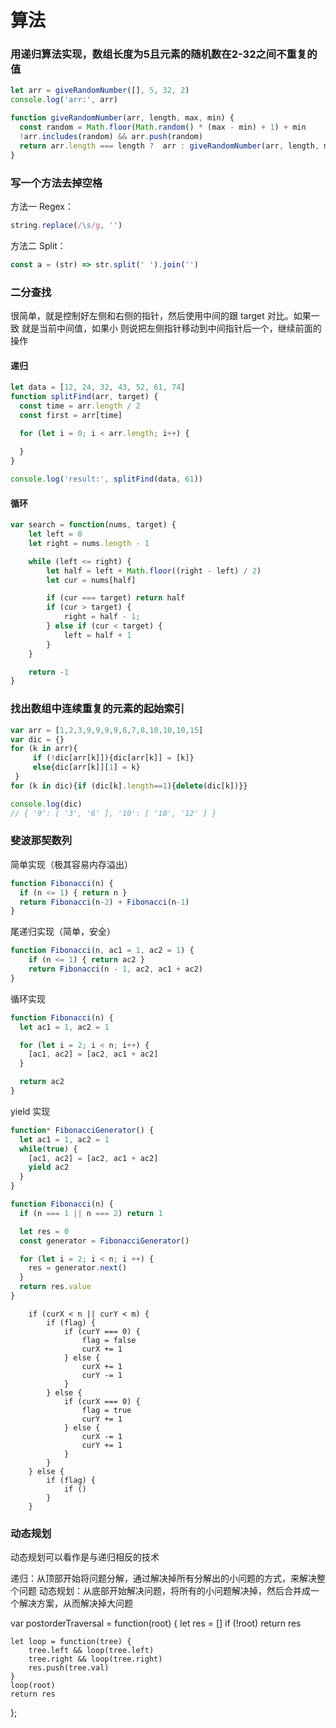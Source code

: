 # 算法

### 用递归算法实现，数组长度为5且元素的随机数在2-32之间不重复的值

```js
let arr = giveRandomNumber([], 5, 32, 2)
console.log('arr:', arr)

function giveRandomNumber(arr, length, max, min) {
  const random = Math.floor(Math.random() * (max - min) + 1) + min
  !arr.includes(random) && arr.push(random)
  return arr.length === length ?  arr : giveRandomNumber(arr, length, max, min)
}
```

### 写一个方法去掉空格

方法一 Regex：

```js
string.replace(/\s/g, '')
```

方法二 Split：

```js
const a = (str) => str.split(' ').join('')
```

### 二分查找

很简单，就是控制好左侧和右侧的指针，然后使用中间的跟 target 对比。如果一致 就是当前中间值，如果小 则说把左侧指针移动到中间指针后一个，继续前面的操作

#### 递归

```js
let data = [12, 24, 32, 43, 52, 61, 74]
function splitFind(arr, target) {
  const time = arr.length / 2
  const first = arr[time]

  for (let i = 0; i < arr.length; i++) {
  
  }
}

console.log('result:', splitFind(data, 61))
```

#### 循环

```js
var search = function(nums, target) {
    let left = 0
    let right = nums.length - 1

    while (left <= right) {
        let half = left + Math.floor((right - left) / 2)
        let cur = nums[half]

        if (cur === target) return half
        if (cur > target) {
            right = half - 1;
        } else if (cur < target) {
            left = half + 1
        }
    }

    return -1
}
```

### 找出数组中连续重复的元素的起始索引

```js
var arr = [1,2,3,9,9,9,9,6,7,8,10,10,10,15]
var dic = {}
for (k in arr){
     if (!dic[arr[k]]){dic[arr[k]] = [k]}
     else{dic[arr[k]][1] = k}
 }
for (k in dic){if (dic[k].length==1){delete(dic[k])}}

console.log(dic)
// { '9': [ '3', '6' ], '10': [ '10', '12' ] }
```

### 斐波那契数列

简单实现（极其容易内存溢出）

```js
function Fibonacci(n) {
  if (n <= 1) { return n }
  return Fibonacci(n-2) + Fibonacci(n-1)
}
```

尾递归实现（简单，安全）

```js
function Fibonacci(n, ac1 = 1, ac2 = 1) {
    if (n <= 1) { return ac2 }
    return Fibonacci(n - 1, ac2, ac1 + ac2)
}
```

循环实现

```js
function Fibonacci(n) {
  let ac1 = 1, ac2 = 1

  for (let i = 2; i < n; i++) {
    [ac1, ac2] = [ac2, ac1 + ac2]
  }

  return ac2
}
```

yield 实现

```js
function* FibonacciGenerator() {
  let ac1 = 1, ac2 = 1
  while(true) {
    [ac1, ac2] = [ac2, ac1 + ac2]
    yield ac2
  }
}

function Fibonacci(n) {
  if (n === 1 || n === 2) return 1

  let res = 0
  const generator = FibonacciGenerator()

  for (let i = 2; i < n; i ++) {
    res = generator.next()
  }
  return res.value
}
```


        if (curX < n || curY < m) {
            if (flag) {
                if (curY === 0) {
                    flag = false
                    curX += 1
                } else {
                    curX += 1
                    curY -= 1
                }
            } else {
                if (curX === 0) {
                    flag = true
                    curY += 1
                } else {
                    curX -= 1
                    curY += 1
                }
            }
        } else {
            if (flag) {
                if ()
            }
        }

### 动态规划

动态规划可以看作是与递归相反的技术

递归：从顶部开始将问题分解，通过解决掉所有分解出的小问题的方式，来解决整个问题
动态规划：从底部开始解决问题，将所有的小问题解决掉，然后合并成一个解决方案，从而解决掉大问题


var postorderTraversal = function(root) {
    let res = []
    if (!root) return res

    let loop = function(tree) {
        tree.left && loop(tree.left)
        tree.right && loop(tree.right)
        res.push(tree.val)
    }
    loop(root)
    return res
};
